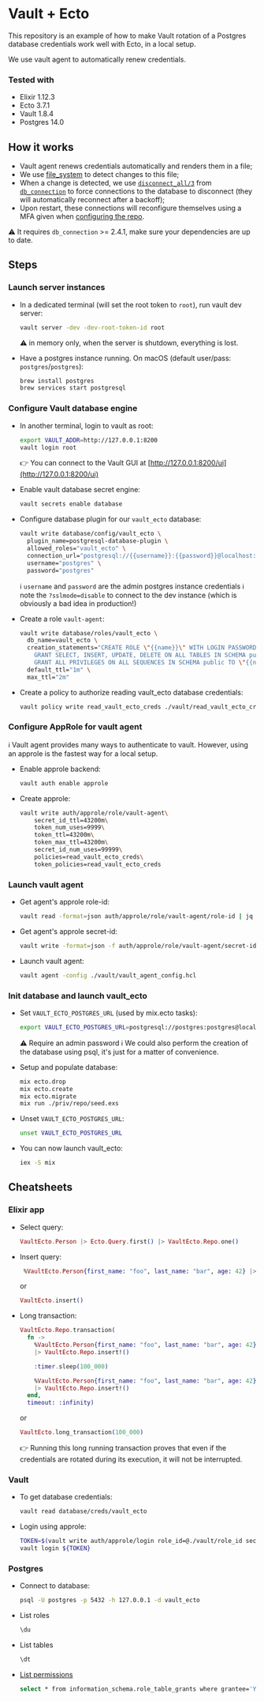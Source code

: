 # Vault + Ecto

This repository is an example of how to make Vault rotation of a Postgres database credentials work well with Ecto, in a local setup.

We use vault agent to automatically renew credentials.

### Tested with

* Elixir 1.12.3
* Ecto 3.7.1
* Vault 1.8.4
* Postgres 14.0

## How it works

- Vault agent renews credentials automatically and renders them in a file;
- We use [file_system](https://hex.pm/packages/file_system) to detect changes to this file;
- When a change is detected, we use [`disconnect_all/3`](https://hexdocs.pm/db_connection/2.4.1/DBConnection.html#disconnect_all/3) from [`db_connection`](https://hex.pm/packages/db_connection) to force connections to the database to disconnect (they will automatically reconnect after a backoff);
- Upon restart, these connections will reconfigure themselves using a MFA given when [configuring the repo](https://github.com/ahamez/vault_ecto/blob/fa88f43c0bdc655e9e69a306b1a78cc930236d9e/config/config.exs#L11).

⚠️ It requires `db_connection` >= 2.4.1, make sure your dependencies are up to date.

## Steps

### Launch server instances

* In a dedicated terminal (will set the root token to `root`), run vault dev server:
    ```sh
    vault server -dev -dev-root-token-id root
    ```
    ⚠️ in memory only, when the server is shutdown, everything is lost.

* Have a postgres instance running.
  On macOS (default user/pass: `postgres`/`postgres`):
    ```sh
    brew install postgres
    brew services start postgresql
    ```

### Configure Vault database engine

* In another terminal, login to vault as root:
    ```sh
    export VAULT_ADDR=http://127.0.0.1:8200
    vault login root
    ```
    👉 You can connect to the Vault GUI at [http://127.0.0.1:8200/ui](http://127.0.0.1:8200/ui)

* Enable vault database secret engine:
    ```sh
    vault secrets enable database
    ```

* Configure database plugin for our `vault_ecto` database:
    ```sh
    vault write database/config/vault_ecto \
      plugin_name=postgresql-database-plugin \
      allowed_roles="vault_ecto" \
      connection_url="postgresql://{{username}}:{{password}}@localhost:5432/vault_ecto?sslmode=disable" \
      username="postgres" \
      password="postgres"
    ```
    ℹ️ `username` and `password` are the  admin postgres instance credentials
    ℹ️ note the `?sslmode=disable` to connect to the dev instance (which is obviously a bad idea in production!)

* Create a role `vault-agent`:
    ```sh
    vault write database/roles/vault_ecto \
      db_name=vault_ecto \
      creation_statements="CREATE ROLE \"{{name}}\" WITH LOGIN PASSWORD '{{password}}' VALID UNTIL '{{expiration}}';\
        GRANT SELECT, INSERT, UPDATE, DELETE ON ALL TABLES IN SCHEMA public TO \"{{name}}\";\
        GRANT ALL PRIVILEGES ON ALL SEQUENCES IN SCHEMA public TO \"{{name}}\"; " \
      default_ttl="1m" \
      max_ttl="2m"
    ```

* Create a policy to authorize reading vault_ecto database credentials:
    ```sh
    vault policy write read_vault_ecto_creds ./vault/read_vault_ecto_creds_policy.hcl
    ```

### Configure AppRole for vault agent

ℹ️ Vault agent provides many ways to authenticate to vault. However, using an approle is the fastest way for a local setup.

* Enable approle backend:
    ```sh
    vault auth enable approle
    ```

* Create approle:
    ```sh
    vault write auth/approle/role/vault-agent\
        secret_id_ttl=43200m\
        token_num_uses=9999\
        token_ttl=43200m\
        token_max_ttl=43200m\
        secret_id_num_uses=99999\
        policies=read_vault_ecto_creds\
        token_policies=read_vault_ecto_creds
    ```

### Launch vault agent


* Get agent's approle role-id:
    ```sh
    vault read -format=json auth/approle/role/vault-agent/role-id | jq -r '.data.role_id' > ./vault/role_id
    ```

* Get agent's approle secret-id:
    ```sh
    vault write -format=json -f auth/approle/role/vault-agent/secret-id | jq -r '.data.secret_id' > ./vault/secret_id
    ```

* Launch vault agent:
    ```sh
    vault agent -config ./vault/vault_agent_config.hcl
    ```

### Init database and launch vault_ecto

* Set `VAULT_ECTO_POSTGRES_URL` (used by mix.ecto tasks):
    ```sh
    export VAULT_ECTO_POSTGRES_URL=postgresql://postgres:postgres@localhost:5432/vault_ecto
    ```
    ⚠️ Require an admin password
    ℹ️ We could also perform the creation of the database using psql, it's just for a matter of convenience.

* Setup and populate database:
    ```sh
    mix ecto.drop
    mix ecto.create
    mix ecto.migrate
    mix run ./priv/repo/seed.exs
    ```

* Unset `VAULT_ECTO_POSTGRES_URL`:
    ```sh
    unset VAULT_ECTO_POSTGRES_URL
    ```

* You can now launch vault_ecto:
    ```sh
    iex -S mix
    ```


## Cheatsheets

### Elixir app

* Select query:
    ```elixir
    VaultEcto.Person |> Ecto.Query.first() |> VaultEcto.Repo.one()
    ```

* Insert query:
    ```elixir
     %VaultEcto.Person{first_name: "foo", last_name: "bar", age: 42} |> VaultEcto.Repo.insert()
    ```
    or
    ```elixir
    VaultEcto.insert()
    ```

* Long transaction:
    ```elixir
    VaultEcto.Repo.transaction(
      fn ->
        %VaultEcto.Person{first_name: "foo", last_name: "bar", age: 42}
        |> VaultEcto.Repo.insert!()

        :timer.sleep(100_000)

        %VaultEcto.Person{first_name: "foo", last_name: "bar", age: 42}
        |> VaultEcto.Repo.insert!()
      end,
      timeout: :infinity)
    ```
    or
    ```elixir
    VaultEcto.long_transaction(100_000)
    ```
    👉 Running this long running transaction proves that even if the credentials are rotated during its execution,
    it will not be interrupted.

### Vault

* To get database credentials:
    ```sh
    vault read database/creds/vault_ecto
    ```

* Login using approle:
    ```sh
    TOKEN=$(vault write auth/approle/login role_id=@./vault/role_id secret_id=@./vault/secret_id -format=json | jq -r '.auth.client_token')
    vault login ${TOKEN}
    ```

### Postgres

* Connect to database:
    ```sh
    psql -U postgres -p 5432 -h 127.0.0.1 -d vault_ecto
    ```
* List roles
    ```sh
    \du
    ```

* List tables
    ```sh
    \dt
    ```

* [List permissions](https://stackoverflow.com/a/40759633/21584)
    ```sh
    select * from information_schema.role_table_grants where grantee='YOUR_USER';
    ```
